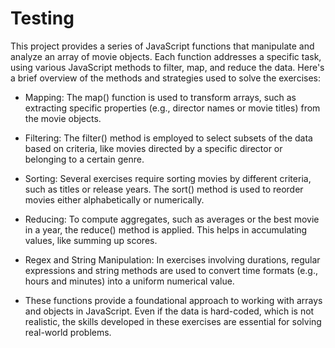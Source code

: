 # Testing
This project provides a series of JavaScript functions that manipulate and analyze an array of movie objects. Each function addresses a specific task, using various JavaScript methods to filter, map, and reduce the data. Here's a brief overview of the methods and strategies used to solve the exercises:

* Mapping: The map() function is used to transform arrays, such as extracting specific properties (e.g., director names or movie titles) from the movie objects.

* Filtering: The filter() method is employed to select subsets of the data based on criteria, like movies directed by a specific director or belonging to a certain genre.

* Sorting: Several exercises require sorting movies by different criteria, such as titles or release years. The sort() method is used to reorder movies either alphabetically or numerically.

* Reducing: To compute aggregates, such as averages or the best movie in a year, the reduce() method is applied. This helps in accumulating values, like summing up scores.

* Regex and String Manipulation: In exercises involving durations, regular expressions and string methods are used to convert time formats (e.g., hours and minutes) into a uniform numerical value.

* These functions provide a foundational approach to working with arrays and objects in JavaScript. Even if the data is hard-coded, which is not realistic, the skills developed in these exercises are essential for solving real-world problems.
